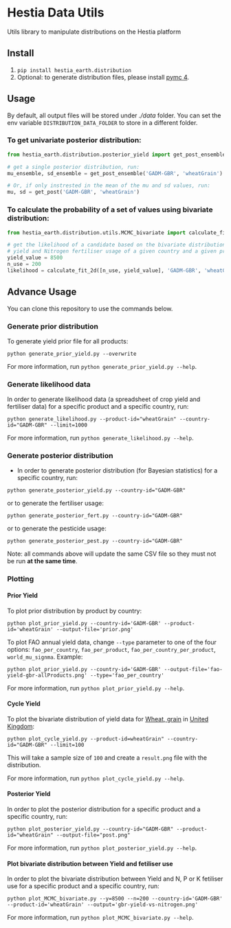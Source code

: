 # Hestia Data Utils

Utils library to manipulate distributions on the Hestia platform

## Install

1. `pip install hestia_earth.distribution`
2. Optional: to generate distribution files, please install [pymc 4](https://pypi.org/project/pymc/).

## Usage

By default, all output files will be stored under _./data_ folder.
You can set the env variable `DISTRIBUTION_DATA_FOLDER` to store in a different folder.

### To get univariate posterior distribution:
```python
from hestia_earth.distribution.posterior_yield import get_post_ensemble, get_post

# get a single posterior distribution, run:
mu_ensemble, sd_ensemble = get_post_ensemble('GADM-GBR', 'wheatGrain')

# Or, if only instrested in the mean of the mu and sd values, run:
mu, sd = get_post('GADM-GBR', 'wheatGrain')
```

### To calculate the probability of a set of values using bivariate distribution:
```python
from hestia_earth.distribution.utils.MCMC_bivariate import calculate_fit_2d

# get the likelihood of a candidate based on the bivariate distribution between Grain
# yield and Nitrogen fertiliser usage of a given country and a given product, run:
yield_value = 8500
n_use = 200
likelihood = calculate_fit_2d([n_use, yield_value], 'GADM-GBR', 'wheatGrain')
```

## Advance Usage

You can clone this repository to use the commands below.

### Generate prior distribution

To generate yield prior file for all products:
```
python generate_prior_yield.py --overwrite
```

For more information, run `python generate_prior_yield.py --help`.

### Generate likelihood data

In order to generate likelihood data (a spreadsheet of crop yield and fertiliser data) for a specific product and a specific country, run:
```
python generate_likelihood.py --product-id="wheatGrain" --country-id="GADM-GBR" --limit=1000
```

For more information, run `python generate_likelihood.py --help`.

### Generate posterior distribution

* In order to generate posterior distribution (for Bayesian statistics) for a specific country, run:
```
python generate_posterior_yield.py --country-id="GADM-GBR"
```

or to generate the fertiliser usage:
```
python generate_posterior_fert.py --country-id="GADM-GBR"
```

or to generate the pesticide usage:
```
python generate_posterior_pest.py --country-id="GADM-GBR"
```

Note: all commands above will update the same CSV file so they must not be run **at the same time**.

### Plotting

#### Prior Yield

To plot prior distribution by product by country:

```
python plot_prior_yield.py --country-id='GADM-GBR' --product-id='wheatGrain' --output-file='prior.png'
```

To plot FAO annual yield data, change `--type` parameter to one of the four options: `fao_per_country`, `fao_per_product`, `fao_per_country_per_product`, `world_mu_signma`. Example:
```
python plot_prior_yield.py --country-id='GADM-GBR' --output-file='fao-yield-gbr-allProducts.png' --type='fao_per_country'
```

For more information, run `python plot_prior_yield.py --help`.

#### Cycle Yield

To plot the bivariate distribution of yield data for [Wheat, grain](https://hestia.earth/term/wheatGrain) in [United Kingdom](https://hestia.earth/term/GADM-GBR):

```
python plot_cycle_yield.py --product-id=wheatGrain" --country-id="GADM-GBR" --limit=100
```

This will take a sample size of `100` and create a `result.png` file with the distribution.

For more information, run `python plot_cycle_yield.py --help`.

#### Posterior Yield

In order to plot the posterior distribution for a specific product and a specific country, run:
```
python plot_posterior_yield.py --country-id="GADM-GBR" --product-id="wheatGrain" --output-file="post.png"
```

For more information, run `python plot_posterior_yield.py --help`.

#### Plot bivariate distribution between Yield and fetiliser use

In order to plot the bivariate distribution between Yield and N, P or K fetiliser use for a specific product and a specific country, run:
```
python plot_MCMC_bivariate.py --y=8500 --n=200 --country-id='GADM-GBR' --product-id='wheatGrain' --output='gbr-yield-vs-nitrogen.png'
```

For more information, run `python plot_MCMC_bivariate.py --help`.
